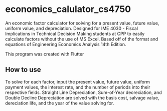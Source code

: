 # economics_calulator_cs4750

An economic factor calculator for solving for a present value, future value, uniform value, and depreciation. Designed for IME 4030 - Fiscal Implications in Technical Decision Making students at CPP to easily calculate factors without the use of MS Excel. Based off of the format and equations of Engineering Economics Analysis 14th Edition. 

This program was created with Flutter 
## How to use

To solve for each factor, input the present value, future value, uniform payment values, the interest rate, and the number of periods into their respective fields.
Straight Line Depreciation, Sum-of-Year deoreciation, and Double Decline Depreciation are solved with the basis cost, salvage value, dereciation life, and the year of the value solving for.
